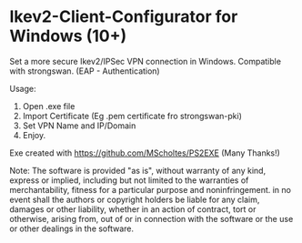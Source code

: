 # Ikev2-Client-Configurator for Windows (10+)
Set a more secure Ikev2/IPSec VPN connection in Windows. Compatible with strongswan. (EAP - Authentication)


Usage:
1. Open .exe file
2. Import Certificate (Eg .pem certificate fro strongswan-pki)
3. Set VPN Name and IP/Domain
4. Enjoy.


Exe created with https://github.com/MScholtes/PS2EXE
(Many Thanks!)

Note:
The software is provided "as is", without warranty of any kind, express or implied, including but not limited to the warranties of merchantability, fitness for a particular purpose and noninfringement. in no event shall the authors or copyright holders be liable for any claim, damages or other liability, whether in an action of contract, tort or otherwise, arising from, out of or in connection with the software or the use or other dealings in the software.
